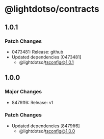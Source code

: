 # @lightdotso/contracts

## 1.0.1

### Patch Changes

- 0473481: Release: github
- Updated dependencies [0473481]
  - @lightdotso/tsconfig@1.0.1

## 1.0.0

### Major Changes

- 8479ff6: Release: v1

### Patch Changes

- Updated dependencies [8479ff6]
  - @lightdotso/tsconfig@1.0.0
